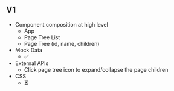 ## V1

- Component composition at high level
  - App
  - Page Tree List
  - Page Tree (id, name, children)
- Mock Data
  - ✅
- External APIs
  - Click page tree icon to expand/collapse the page children
- CSS
  - ⏳
